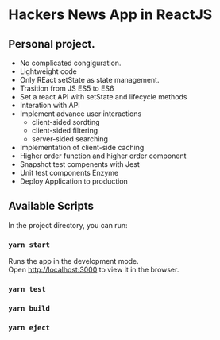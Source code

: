 # Hackers News App in ReactJS

## Personal project.

 * No complicated congiguration.
 * Lightweight code
 * Only REact setState as state management.
 * Trasition from JS ES5 to ES6 
 * Set a react API with setState and lifecycle methods
 * Interation with API
 * Implement advance user interactions
    - client-sided sordting 
    - client-sided filtering
    - server-sided searching
 * Implementation of client-side caching
 * Higher order function and higher order component
 * Snapshot test compenents with Jest
 * Unit test components Enzyme
 * Deploy Application to production
 
 ## Available Scripts

In the project directory, you can run:

### `yarn start`

Runs the app in the development mode.\
Open [http://localhost:3000](http://localhost:3000) to view it in the browser.

### `yarn test`

### `yarn build`

### `yarn eject`
